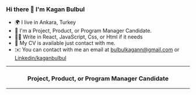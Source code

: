 ### Hi there 👋 I'm Kagan Bulbul

- 🌍 I live in Ankara, Turkey
- 👔 I'm a Project, Product, or Program Manager Candidate. 
- 👨‍💻 Write in React, JavaScript, Css, or Html if it needs
- 💬 My CV is available just contact with me.
- ✉️ You can contact with me an email at [bulbulkagann@gmail.com](mailto:bulbulkagann@gmail.com) or [Linkedin/kaganbulbul](https://www.linkedin.com/in/kaganbulbul/)

---

<h3 align="center">Project, Product, or Program Manager Candidate </h3>

---
